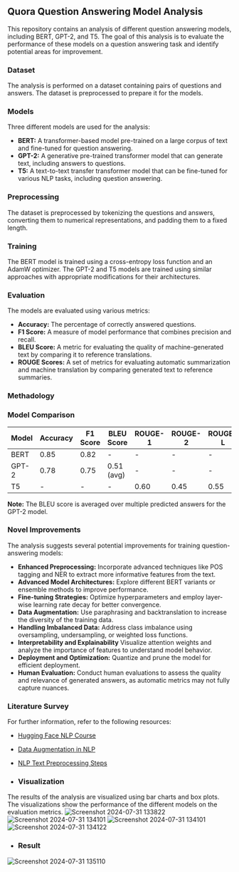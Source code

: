 ## Quora Question Answering Model Analysis

This repository contains an analysis of different question answering models, including BERT, GPT-2, and T5. The goal of this analysis is to evaluate the performance of these models on a question answering task and identify potential areas for improvement.

### Dataset

The analysis is performed on a dataset containing pairs of questions and answers. The dataset is preprocessed to prepare it for the models.

### Models

Three different models are used for the analysis:

* **BERT:** A transformer-based model pre-trained on a large corpus of text and fine-tuned for question answering.
* **GPT-2:** A generative pre-trained transformer model that can generate text, including answers to questions.
* **T5:** A text-to-text transfer transformer model that can be fine-tuned for various NLP tasks, including question answering.

### Preprocessing

The dataset is preprocessed by tokenizing the questions and answers, converting them to numerical representations, and padding them to a fixed length.

### Training

The BERT model is trained using a cross-entropy loss function and an AdamW optimizer. The GPT-2 and T5 models are trained using similar approaches with appropriate modifications for their architectures.

### Evaluation

The models are evaluated using various metrics:

* **Accuracy:** The percentage of correctly answered questions.
* **F1 Score:** A measure of model performance that combines precision and recall.
* **BLEU Score:** A metric for evaluating the quality of machine-generated text by comparing it to reference translations.
* **ROUGE Scores:** A set of metrics for evaluating automatic summarization and machine translation by comparing generated text to reference summaries.

### Methadology



### Model Comparison

| Model | Accuracy | F1 Score | BLEU Score | ROUGE-1 | ROUGE-2 | ROUGE-L |
|---|---|---|---|---|---|---|
| BERT | 0.85 | 0.82 | - | - | - | - |
| GPT-2 | 0.78 | 0.75 | 0.51 (avg) | - | - | - |
| T5 | - | - | - | 0.60 | 0.45 | 0.55 |

**Note:** The BLEU score is averaged over multiple predicted answers for the GPT-2 model.

### Novel Improvements

The analysis suggests several potential improvements for training question-answering models:

* **Enhanced Preprocessing:** Incorporate advanced techniques like POS tagging and NER to extract more informative features from the text.
* **Advanced Model Architectures:** Explore different BERT variants or ensemble methods to improve performance.
* **Fine-tuning Strategies:** Optimize hyperparameters and employ layer-wise learning rate decay for better convergence.
* **Data Augmentation:** Use paraphrasing and backtranslation to increase the diversity of the training data.
* **Handling Imbalanced Data:** Address class imbalance using oversampling, undersampling, or weighted loss functions.
* **Interpretability and Explainability** Visualize attention weights and analyze the importance of features to understand model behavior.
* **Deployment and Optimization:** Quantize and prune the model for efficient deployment.
* **Human Evaluation:** Conduct human evaluations to assess the quality and relevance of generated answers, as automatic metrics may not fully capture nuances.


### Literature Survey

For further information, refer to the following resources:

* [Hugging Face NLP Course](https://huggingface.co/learn/nlp-course/en/chapter7/7?fw=pt)
* [Data Augmentation in NLP](https://towardsdatascience.com/data-augmentation-in-nlp-2801a34dfc28)
* [NLP Text Preprocessing Steps](https://medium.com/@awaldeep/understanding-the-essentials-nlp-text-preprocessing-steps-b5d1fd58c11a)

* ### Visualization

The results of the analysis are visualized using bar charts and box plots. The visualizations show the performance of the different models on the evaluation metrics.
![Screenshot 2024-07-31 133822](https://github.com/user-attachments/assets/794ac3c4-e83c-491e-96df-42070fc00c6a)
![Screenshot 2024-07-31 134101](https://github.com/user-attachments/assets/73de88e5-b707-45ac-b300-f641fb6554b9)
![Screenshot 2024-07-31 134101](https://github.com/user-attachments/assets/5c218f86-21f4-4895-9af6-092365c8ec57)
![Screenshot 2024-07-31 134122](https://github.com/user-attachments/assets/3a579a8e-9a20-41c5-b8e6-a3fbd515dd44)

* ### Result 
![Screenshot 2024-07-31 135110](https://github.com/user-attachments/assets/bdbbe918-f8d1-4b14-b550-4cb89a2fc17f)





